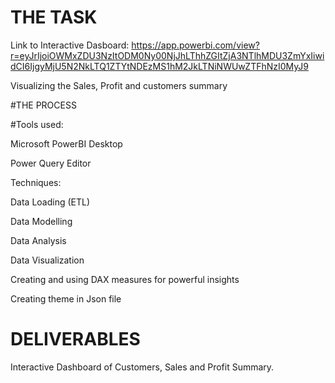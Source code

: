 # THE TASK
Link to Interactive Dasboard: https://app.powerbi.com/view?r=eyJrIjoiOWMxZDU3NzItODM0Ny00NjJhLThhZGItZjA3NTlhMDU3ZmYxIiwidCI6IjgyMjU5N2NkLTQ1ZTYtNDEzMS1hM2JkLTNiNWUwZTFhNzI0MyJ9

Visualizing the Sales, Profit and customers summary

#THE PROCESS

#Tools used:

Microsoft PowerBI Desktop

Power Query Editor

Techniques:

Data Loading (ETL)

Data Modelling

Data Analysis

Data Visualization

Creating and using DAX measures for powerful insights

Creating theme in Json file

# DELIVERABLES

Interactive Dashboard of Customers, Sales and Profit Summary.
